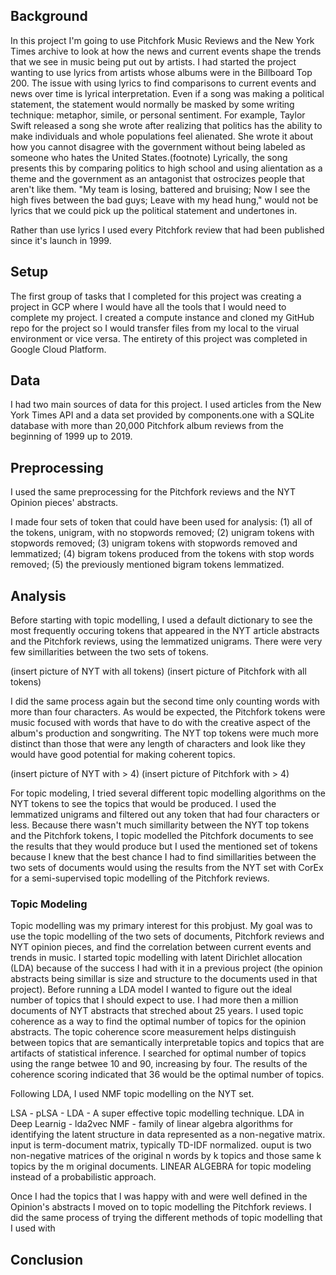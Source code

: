 ## Background
In this project I'm going to use Pitchfork Music Reviews and the New York Times archive to look at how the news and current events shape the trends that we see in music being put out by artists. I had started the project wanting to use lyrics from artists whose albums were in the Billboard Top 200. The issue with using lyrics to find comparisons to current events and news over time is lyrical interpretation. Even if a song was making a political statement, the statement would normally be masked by some writing technique: metaphor, simile, or personal sentiment. For example, Taylor Swift released a song she wrote after realizing that politics has the ability to make individuals and whole populations feel alienated. She wrote it about how you cannot disagree with the government without being labeled as someone who hates the United States.(footnote) Lyrically, the song presents this by comparing politics to high school and using alientation as a theme and the government as an antagonist that ostrocizes people that aren't like them. "My team is losing, battered and bruising; Now I see the high fives between the bad guys; Leave with my head hung," would not be lyrics that we could pick up the political statement and undertones in.

Rather than use lyrics I used every Pitchfork review that had been published since it's launch in 1999. 


## Setup
The first group of tasks that I completed for this project was creating a project in GCP where I would have all the tools that I would need to complete my project. I created a compute instance and cloned my GitHub repo for the project so I would transfer files from my local to the virual environment or vice versa. The entirety of this project was completed in Google Cloud Platform.

## Data

I had two main sources of data for this project. I used articles from the New York Times API and a data set provided by components.one with a SQLite database with more than 20,000 Pitchfork album reviews from the beginning of 1999 up to 2019. 

## Preprocessing

I used the same preprocessing for the Pitchfork reviews and the NYT Opinion pieces' abstracts. 

I made four sets of token that could have been used for analysis: (1) all of the tokens, unigram, with no stopwords removed; (2) unigram tokens with stopwords removed; (3) unigram tokens with stopwords removed and lemmatized; (4) bigram tokens produced from the tokens with stop words removed; (5) the previously mentioned bigram tokens lemmatized. 

## Analysis

Before starting with topic modelling, I used a default dictionary to see the most frequently occuring tokens that appeared in the NYT article abstracts and the Pitchfork reviews, using the lemmatized unigrams. There were very few simillarities between the two sets of tokens.

(insert picture of NYT with all tokens)
(insert picture of Pitchfork with all tokens)

I did the same process again but the second time only counting words with more than four characters. As would be expected, the Pitchfork tokens were music focused with words that have to do with the creative aspect of the album's production and songwriting. The NYT top tokens were much more distinct than those that were any length of characters and look like they would have good potential for making coherent topics. 

(insert picture of NYT with > 4)
(insert picture of Pitchfork with > 4)

For topic modeling, I tried several different topic modelling algorithms on the NYT tokens to see the topics that would be produced. I used the lemmatized unigrams and filtered out any token that had four characters or less. Because there wasn't much simillarity between the NYT top tokens and the Pitchfork tokens, I topic modelled the Pitchfork documents to see the results that they would produce but I used the mentioned set of tokens because I knew that the best chance I had to find simillarities between the two sets of documents would using the results from the NYT set with CorEx for a semi-supervised topic modelling of the Pitchfork reviews. 

### Topic Modeling 

Topic modelling was my primary interest for this probjust. My goal was to use the topic modelling of the two sets of documents, Pitchfork reviews and NYT opinion pieces, and find the correlation between current events and trends in music. I started topic modelling with latent Dirichlet allocation (LDA) because of the success I had with it in a previous project (the opinion abstracts being simillar is size and structure to the documents used in that project). Before running a LDA model I wanted to figure out the ideal number of topics that I should expect to use. I had more then a million documents of NYT abstracts that streched about 25 years. I used topic coherence as a way to find the optimal number of topics for the opinion abstracts. The topic coherence score measurement helps distinguish between topics that are semantically interpretable topics and topics that are artifacts of statistical inference. I searched for optimal number of topics using the range betwee 10 and 90, increasing by four. The results of the coherence scoring indicated that 36 would be the optimal number of topics.

Following LDA, I used NMF topic modelling on the NYT set. 

LSA -
pLSA - 
LDA - A super effective topic modelling technique. 
LDA in Deep Learnig - lda2vec
NMF - family of linear algebra algorithms for identifying the latent structure in data represented as a non-negative matrix. input is term-document matrix, typically TD-IDF normalized. ouput is two non-negative matrices of the original n words by k topics and those same k topics by the m original documents. LINEAR ALGEBRA for topic modeling instead of a probabilistic approach.

Once I had the topics that I was happy with and were well defined in the Opinion's abstracts I moved on to topic modelling the Pitchfork reviews. I did the same process of trying the different methods of topic modelling that I used with 

## Conclusion
